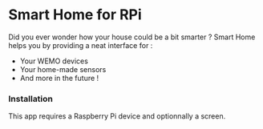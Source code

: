 # Smart Home for RPi

Did you ever wonder how your house could be a bit smarter ? Smart Home helps you by providing a neat interface for :

  - Your WEMO devices
  - Your home-made sensors
  - And more in the future !

### Installation
This app requires a Raspberry Pi device and optionnally a screen.